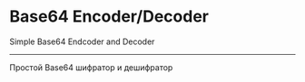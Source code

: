 
# Base64 Encoder/Decoder

Simple Base64 Endcoder and Decoder

---

Простой Base64 шифратор и дешифратор

